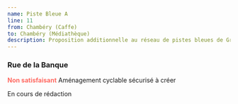 ```yaml
---
name: Piste Bleue A
line: 11
from: Chambéry (Caffe)
to: Chambéry (Médiathèque)
description: Proposition additionnelle au réseau de pistes bleues de Grand Chambéry pour desservir Mérande, Bassens et Bary.
---
```


### Rue de la Banque
<span style="color:#ff6961;font-weight:bold">Non satisfaisant</span> Aménagement cyclable sécurisé à créer



En cours de rédaction
